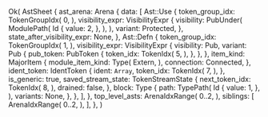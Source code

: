 Ok(
    AstSheet {
        ast_arena: Arena {
            data: [
                Ast::Use {
                    token_group_idx: TokenGroupIdx(
                        0,
                    ),
                    visibility_expr: VisibilityExpr {
                        visibility: PubUnder(
                            ModulePath(
                                Id {
                                    value: 2,
                                },
                            ),
                        ),
                        variant: Protected,
                    },
                    state_after_visibility_expr: None,
                },
                Ast::Defn {
                    token_group_idx: TokenGroupIdx(
                        1,
                    ),
                    visibility_expr: VisibilityExpr {
                        visibility: Pub,
                        variant: Pub {
                            pub_token: PubToken {
                                token_idx: TokenIdx(
                                    5,
                                ),
                            },
                        },
                    },
                    item_kind: MajorItem {
                        module_item_kind: Type(
                            Extern,
                        ),
                        connection: Connected,
                    },
                    ident_token: IdentToken {
                        ident: `Array`,
                        token_idx: TokenIdx(
                            7,
                        ),
                    },
                    is_generic: true,
                    saved_stream_state: TokenStreamState {
                        next_token_idx: TokenIdx(
                            8,
                        ),
                        drained: false,
                    },
                    block: Type {
                        path: TypePath(
                            Id {
                                value: 1,
                            },
                        ),
                        variants: None,
                    },
                },
            ],
        },
        top_level_asts: ArenaIdxRange(
            0..2,
        ),
        siblings: [
            ArenaIdxRange(
                0..2,
            ),
        ],
    },
)